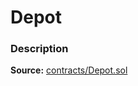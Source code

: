 # Depot

### Description <a href="description" id="description"></a>

**Source:** [contracts/Depot.sol](https://github.com/perifinance/peri-finance/blob/master/contracts/Depot.sol/)
